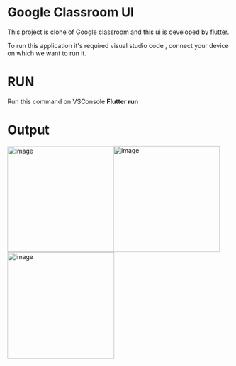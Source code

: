 # Google Classroom UI

This project is clone of Google classroom and this ui is  developed by flutter.

To run this application it's required visual studio code , connect your device on which we want to run it.


# RUN
Run this command on VSConsole
**Flutter run**

# Output 
<img width="239" alt="image" src="https://user-images.githubusercontent.com/98281711/178155555-156074d2-e5d1-4463-a609-488c97f1ba23.png"><img width="240" alt="image" src="https://user-images.githubusercontent.com/98281711/178155524-1632b1d7-b67d-4032-8153-8bc309c38b14.png">
<img width="241" alt="image" src="https://user-images.githubusercontent.com/98281711/178155546-96f529bb-15b9-4af3-9ee7-41cd34504edd.png">


